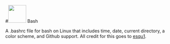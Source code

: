 #<img src="https://bashawesome.github.io/assets/media/App-Terminal-icon.png" width="56"> Bash

A .bashrc file for bash on Linux that includes time, date, current directory, a color scheme, and Github support. All credit for this goes to [esqu1](https://github.com/esqu1/).
